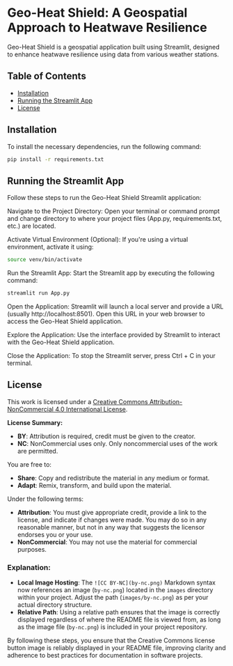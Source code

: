 # Geo-Heat Shield: A Geospatial Approach to Heatwave Resilience

Geo-Heat Shield is a geospatial application built using Streamlit, designed to enhance heatwave resilience using data from various weather stations.

## Table of Contents

- [Installation](#installation)
- [Running the Streamlit App](#running-the-streamlit-app)
- [License](#license)

## Installation

To install the necessary dependencies, run the following command:

```bash
pip install -r requirements.txt
```
## Running the Streamlit App
Follow these steps to run the Geo-Heat Shield Streamlit application:

Navigate to the Project Directory: Open your terminal or command prompt and change directory to where your project files (App.py, requirements.txt, etc.) are located.

Activate Virtual Environment (Optional): If you're using a virtual environment, activate it using:
```bash
source venv/bin/activate  
```
Run the Streamlit App: Start the Streamlit app by executing the following command:
```bash
streamlit run App.py
```
Open the Application: Streamlit will launch a local server and provide a URL (usually http://localhost:8501). Open this URL in your web browser to access the Geo-Heat Shield application.

Explore the Application: Use the interface provided by Streamlit to interact with the Geo-Heat Shield application.

Close the Application: To stop the Streamlit server, press Ctrl + C in your terminal.

## License

This work is licensed under a [Creative Commons Attribution-NonCommercial 4.0 International License](https://creativecommons.org/licenses/by-nc/4.0/).

**License Summary:**

- **BY**: Attribution is required, credit must be given to the creator.
- **NC**: NonCommercial uses only. Only noncommercial uses of the work are permitted.

You are free to:

- **Share**: Copy and redistribute the material in any medium or format.
- **Adapt**: Remix, transform, and build upon the material.

Under the following terms:

- **Attribution**: You must give appropriate credit, provide a link to the license, and indicate if changes were made. You may do so in any reasonable manner, but not in any way that suggests the licensor endorses you or your use.
- **NonCommercial**: You may not use the material for commercial purposes.

  
### Explanation:
- **Local Image Hosting**: The `![CC BY-NC](by-nc.png)` Markdown syntax now references an image (`by-nc.png`) located in the `images` directory within your project. Adjust the path (`images/by-nc.png`) as per your actual directory structure.
- **Relative Path**: Using a relative path ensures that the image is correctly displayed regardless of where the README file is viewed from, as long as the image file (`by-nc.png`) is included in your project repository.

By following these steps, you ensure that the Creative Commons license button image is reliably displayed in your README file, improving clarity and adherence to best practices for documentation in software projects.
